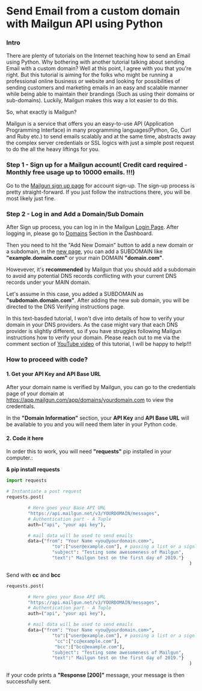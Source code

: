 
# Send Email from a custom domain with Mailgun API using Python

### Intro

There are plenty of tutorials on the Internet teaching how to send an Email using Python. Why bothering with another tutorial talking about sending Email with a custom domain? Well at this point, I agree with you that you're right. But this tutorial is aiming for the folks who might be running a professional online business or website and looking for possibilities of sending customers and marketing emails in an easy and scalable manner while being able to maintain their brandings (Such as using their domains or sub-domains). Luckily, Mailgun makes this way a lot easier to do this.

So, what exactly is Mailgun?

Mailgun is a service that offers you an easy-to-use API (Application Programming Interface) in many programming languages(Python, Go, Curl and Ruby etc.) to send emails scalably and at the same time, abstracts away the complex server credentials or SSL logics with just a simple post request to do the all the heavy liftings for you.




### Step 1 - Sign up for a Mailgun account( Credit card required - Monthly free usage up to 10000 emails. !!!)

Go to the [Mailgun sign up page](https://signup.mailgun.com/new/signup) for account sign-up. The sign-up process is pretty straight-forward. If you just follow the instructions there, you will be most likely just fine.


### Step 2 - Log in and Add a Domain/Sub Domain

After Sign up process, you can log in in the Mailgun [Login Page](https://app.mailgun.com/sessions/new). After logging in, please go to [Domains](https://app.mailgun.com/app/domains) Section in the Dashboard.


Then you need to hit the "Add New Domain" button to add a new domain or a subdomain, in the [new page](https://app.mailgun.com/app/domains/new), you can add a SUBDOMAIN like **"example.domain.com"** or your main DOMAIN **"domain.com"**.

Howevever, it's **recommended** by Mailgun that you should add a subdomain to avoid any potential DNS records conflicting with your current DNS records under your MAIN domain.

Let's assume in this case, you added a SUBDOMAIN as **"subdomain.domain.com"**. After adding the new sub domain, you will be directed to the DNS Verifying instructions page.

In this text-basded tutorial, I won't dive into details of how to verify your domain in your DNS providers. As the case might vary that each DNS provider is slightly different, so if you have struggles following Mailgun instructions how to verify your domain. Please reach out to me via  the comment section of [YouTube video](https://www.youtube.com/watch?v=zPfXCZyRjxk&t=39s) of this tutorial, I will be happy to help!!!

 ### How to proceed with code?

#### 1. Get your API Key and API Base URL

After your domain name is verified by Mailgun, you can go to the credentials page of your domain at https://app.mailgun.com/app/domains/yourdomain.com to view the credentials.

In the **"Domain Information"** section, your **API Key** and **API Base URL** will be available to you and you will need them later in your Python code.

#### 2. Code it here

In order this to work, you will need **"requests"** pip installed in your computer.:

**& pip install requests**


```python
import requests

# Instantiate a post request
requests.post(

        # Here goes your Base API URL
        "https://api.mailgun.net/v3/YOURDOMAIN/messages",
        # Authentication part - A Tuple
        auth=("api", "your api key"),

        # mail data will be used to send emails
        data={"from": "Your Name <you@yourdomain.com>",
                 "to":["user@example.com"], # passing a list or a signle email address with string data type.
                 "subject": "Testing some awesomeness of Mailgun",
                 "text":" Mailgun test on the first day of 2019."}
                                                                    )

```

Send with **cc** and **bcc**


```python
requests.post(

        # Here goes your Base API URL
        "https://api.mailgun.net/v3/YOURDOMAIN/messages",
        # Authentication part - A Tuple
        auth=("api", "your api key"),

        # mail data will be used to send emails
        data={"from": "Your Name <you@yourdomain.com>",
                 "to":["user@example.com"], # passing a list or a signle email address with string data type.
                  "cc":["cc@example.com"],
                  "bcc":["bcc@example.com"],
                 "subject": "Testing some awesomeness of Mailgun",
                 "text":" Mailgun test on the first day of 2019."}
                                                                    )
```

If your code prints a **"Response [200]"** message, your message is then successfully sent.
